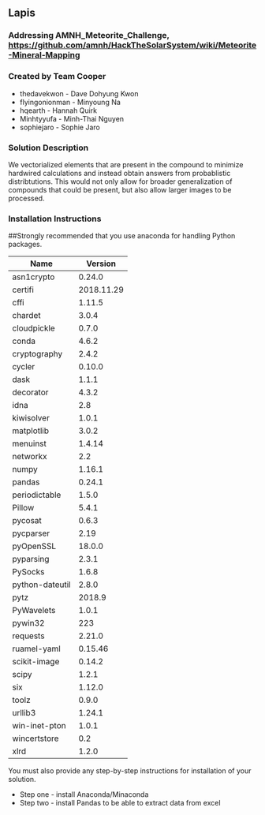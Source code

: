 ##  Lapis 

### Addressing AMNH_Meteorite_Challenge, https://github.com/amnh/HackTheSolarSystem/wiki/Meteorite-Mineral-Mapping 

### Created by Team Cooper
* thedavekwon - Dave Dohyung Kwon
* flyingonionman - Minyoung Na
* hqearth - Hannah Quirk
* Minhtyyufa - Minh-Thai Nguyen
* sophiejaro - Sophie Jaro

### Solution Description

We vectorialized elements that are present in the compound to minimize hardwired calculations and instead obtain answers from
probablistic distribtutions. This would not only allow for broader generalization of compounds that could be present, but 
also allow larger images to be processed.

### Installation Instructions

##Strongly recommended that you use anaconda for handling Python packages.

| Name  | Version |
| ------------- | ------------- |
| asn1crypto | 0.24.0  |
|certifi|2018.11.29|
|cffi|1.11.5|
|chardet|3.0.4|
|cloudpickle|0.7.0|
|conda|4.6.2|
|cryptography|2.4.2|
|cycler|0.10.0|
|dask|1.1.1|
|decorator|4.3.2|
|idna|2.8|
|kiwisolver|1.0.1|
|matplotlib|3.0.2|
|menuinst|1.4.14|
|networkx|2.2|
|numpy|1.16.1|
|pandas|0.24.1|
|periodictable|1.5.0|
|Pillow|5.4.1|
|pycosat|0.6.3|
|pycparser|2.19|
|pyOpenSSL|18.0.0|
|pyparsing|2.3.1|
|PySocks|1.6.8|
|python-dateutil|2.8.0|
|pytz|2018.9|
|PyWavelets|1.0.1|
|pywin32|223|
|requests|2.21.0|
|ruamel-yaml|0.15.46|
|scikit-image|0.14.2|
|scipy|1.2.1|
|six|1.12.0|
|toolz|0.9.0|
|urllib3|1.24.1|
|win-inet-pton|1.0.1|
|wincertstore|0.2|
|xlrd|1.2.0|

You must also provide any step-by-step instructions for installation of your solution.
* Step one - install Anaconda/Minaconda
* Step two - install Pandas to be able to extract data from excel 
